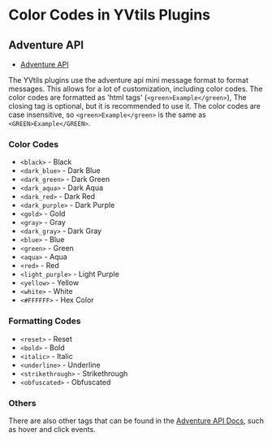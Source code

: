 # Color Codes in YVtils Plugins

## Adventure API

- [Adventure API](https://docs.advntr.dev/)

The YVtils plugins use the adventure api mini message format to format messages. This allows for a lot of customization, including color codes. The color codes are formatted as 'html tags' (`<green>Example</green>`), The closing tag is optional, but it is recommended to use it. The color codes are case insensitive, so `<green>Example</green>` is the same as `<GREEN>Example</GREEN>`.

### Color Codes

- `<black>` - Black
- `<dark_blue>` - Dark Blue
- `<dark_green>` - Dark Green
- `<dark_aqua>` - Dark Aqua
- `<dark_red>` - Dark Red
- `<dark_purple>` - Dark Purple
- `<gold>` - Gold
- `<gray>` - Gray
- `<dark_gray>` - Dark Gray
- `<blue>` - Blue
- `<green>` - Green
- `<aqua>` - Aqua
- `<red>` - Red
- `<light_purple>` - Light Purple
- `<yellow>` - Yellow
- `<white>` - White
- `<#FFFFFF>` - Hex Color

### Formatting Codes

- `<reset>` - Reset
- `<bold>` - Bold
- `<italic>` - Italic
- `<underline>` - Underline
- `<strikethrough>` - Strikethrough
- `<obfuscated>` - Obfuscated

### Others

There are also other tags that can be found in the [Adventure API Docs](https://docs.advntr.dev/), such as hover and click events.
